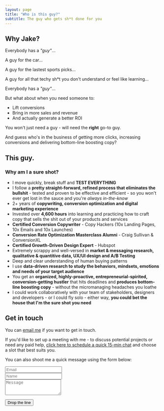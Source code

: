 ```yaml
---
layout: page
title: "Who is this guy?"
subtitle: The guy who gets sh*t done for you
---
```



## Why Jake?


Everybody has a *"guy"*...

A guy for the car... 

A guy for the lastest sports picks...

A guy for all that techy sh*t you don't understand or feel like learning... 

Everybody has a *"guy"*...

But what about when you need someone to: 

- Lift conversions 
- Bring in more sales and revenue 
- And actually generate a better ROI 

You won't just need a guy - will need the **right** go-to guy.

And guess who's in the business of getting more clicks, increasing conversions and delivering bottom-line boosting copy?

## This guy.


### Why am I a sure shot?


- I move quickly, break stuff and **TEST EVERYTHING**
- I follow a **pretty straight-forward, refined process that eliminates the bullshit** - tested and proven to be effective and efficient - so you won't ever get lost in the sauce and you're *always in-the-know*
- 2+ years of **copywriting, conversion optimization and digital marketing experience**
- Invested over **4,600 hours** into learning and practicing how to craft copy that sells the shit out of your products and services 
- **Certified Conversion Copywriter** - Copy Hackers (10x Landing Pages, 10x Emails and 10x Launches)
- **Conversion Rate Optimization Masterclass Alumni** - Craig Sullivan & ConversionXL
- **Certified Growth-Driven Design Expert** - Hubspot
- Extremely scrappy and well-versed in **market & messaging research, qualitative & quantitive data, UX/UI design and A/B Testing**
- Deep and clear understanding of human buying patterns 
- I use **data-driven research to study the behaviors, mindsets, emotions and needs of your target audience**
- You get an **organized, highly-proactive, entrepreneurial-spirited, conversion-getting hustler** that hits deadlines and **produces bottom-line boosting copy** - without the micromanaging headaches you loathe 
- I could work collaboratively with your team of stakeholders, designers and developers - or I could fly solo - either way, **you could bet the house that I'm the sure shot you need** 



## Get in touch


You can <a href="mailto:jakeforcopy@gmail.com?subject=What's up, Jake?">email me</a> if you want to get in touch.

If you'd like to set up a meeting with me - to discuss potential projects or need any paid help, <a href="https://calendly.com/getjake/quickchat">click here to schedule a quick 15-min chat</a> and choose a slot that best suits you. 


<form action="https://formspree.io/jakeforcopy@gmail.com" method="POST" class="form" id="contact-form">
<p>You can also shoot me a quick message using the form below:</p>

<div class="row">
  <div class="col-xs-6">
    <input type="email" name="_replyto" class="form-control input-lg" placeholder="Email" title="Email">
  </div>
  <div class="col-xs-6">
    <input type="text" name="name" class="form-control input-lg" placeholder="Name" title="Name">
  </div>
  
</div>
<input type="hidden" name="_subject" value="New submission from jakelarue.github.io">

<textarea type="text" name="content" class="form-control input-lg" placeholder="Message" title="Message" required="required" rows="3"></textarea>

<input type="text" name="_gotcha" style="display:none">

<input type="hidden" name="_next" value="./aboutme?message=Your message was sent successfully, thanks!">

<button type="submit" class="btn btn-lg btn-primary">Drop the line</button>

</form>
